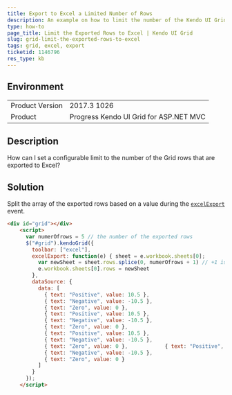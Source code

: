```yaml
---
title: Export to Excel a Limited Number of Rows
description: An example on how to limit the number of the Kendo UI Grid rows which are exported to Excel.
type: how-to
page_title: Limit the Exported Rows to Excel | Kendo UI Grid
slug: grid-limit-the-exported-rows-to-excel
tags: grid, excel, export
ticketid: 1146796
res_type: kb
---
```


## Environment

<table>
	<tr>
		<td>Product Version</td>
		<td>2017.3 1026</td>
	</tr>
	<tr>
		<td>Product</td>
		<td>Progress Kendo UI Grid for ASP.NET MVC</td>
	</tr>
</table>


## Description

How can I set a configurable limit to the number of the Grid rows that are exported to Excel?

## Solution

Split the array of the exported rows based on a value during the [`excelExport`](https://docs.telerik.com/kendo-ui/api/javascript/ui/grid/events/excelexport) event.  

```html
<div id="grid"></div>
    <script>
      var numerOfrows = 5 // the number of the exported rows
      $("#grid").kendoGrid({
        toolbar: ["excel"],
        excelExport: function(e) { sheet = e.workbook.sheets[0];
          var newSheet = sheet.rows.splice(0, numerOfrows + 1) // +1 is for the header row
          e.workbook.sheets[0].rows = newSheet
        },
        dataSource: {
          data: [
            { text: "Positive", value: 10.5 },
            { text: "Negative", value: -10.5 },
            { text: "Zero", value: 0 },
            { text: "Positive", value: 10.5 },
            { text: "Negative", value: -10.5 },
            { text: "Zero", value: 0 },
            { text: "Positive", value: 10.5 },
            { text: "Negative", value: -10.5 },
            { text: "Zero", value: 0 },            { text: "Positive", value: 10.5 },
            { text: "Negative", value: -10.5 },
            { text: "Zero", value: 0 }
          ]
        }
      });
    </script>
```
